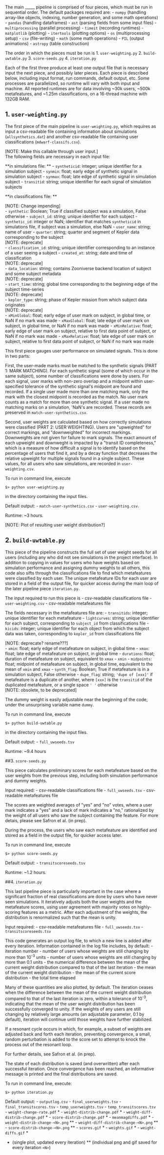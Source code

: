 The main _____ pipeline is comprised of four pieces, which must be run in sequential order.  The default packages required are:
	- `numpy` (handling array-like objects, indexing, number generation, and some math operations)
	- `pandas` (handling dataframes)
	- `ast` (parsing fields from some input files)
	- `multiprocessing` (parallel processing)
	- `timeit` (recording runtimes)
	- `matplotlib` (plotting)
	- `itertools` (plotting options)
	- `os` (multiprocessing setup)
	- `csv` (file-writing)
	- `math` (some math operations)
	- `PIL` (output animations)
	- `astropy` (table construction)

The order in which the pieces must be run is
	1. `user-weighting.py`
	2. `build-uwtable.py`
	3. `score-seeds.py`
	4. `iteration.py`

Each of the first three produce at least one output file that is necessary input the next piece, and possibly later pieces.  Each piece is described below, including input format, run commands, default output, etc.  Some processes are parallelized, so runtime will vary with both input and machine.  All reported runtimes are for data involving ~30k users, ~500k metafeatures, and ~1.25m classifications, on a 16-thread machine with 132GB RAM.

## 1.  `user-weighting.py`

The first piece of the main pipeline is `user-weighting.py`, which requires as input a csv-readable file containing information about simulations (`allsynthetics.dat`) and another csv-readable file containing user classifications (`mdwarf-classifs.csv`).  <div class="text-red mb-2">[NOTE:  Make this callable through user input.]</div>  The following fields are necessary in each input file:

**in simulations file: **
	- `syntheticid`:  integer; unique identifier for a simulation subject
	- `synmin`:  float; early edge of synthetic signal in simulation subject
	- `synmax`:  float; late edge of synthetic signal in simulation subject
	- `transitid`:  string; unique identifier for each signal of simulation subjects

**in classifications file: **  <div class="text-red mb-2">[NOTE:  Change impending]</div>
	- `synthetic`:  Boolean; True if classified subject was a simulation, False otherwise
	- `subject_id`:  string; unique identifier for each subject
	- `synthetic_id`:  integer or NaN; identifier that matches `syntheticid` in simulations file, if subject was a simulation, else NaN
	- `user_name`:  string; name of user
	- `quarter`:  string; quarter and segment of Kepler data corresponding to the subject  <div class="text-red mb-2">[NOTE:  deprecate]</div>
	- `classification_id`:  string; unique identifier corresponding to an instance of a user seeing a subject
	- `created_at`:  string; date and time of classification  <div class="text-red mb-2">[NOTE:  deprecate]</div>
	- `data_location`:  string; contains Zooniverse backend location of subject and some subject metadata  <div class="text-red mb-2">[NOTE:  deprecate]</div>
	- `start_time`:  string; global time corresponding to the beginning edge of the subject time-series  <div class="text-red mb-2">[NOTE:  deprecate]</div>
	- `kepler_type`:  string; phase of Kepler mission from which subject data originates  <div class="text-red mb-2">[NOTE:  deprecate]</div>
	- `xMinGlobal`:  float; early edge of user mark on subject, in global time, or NaN if no mark was made
	- `xMaxGlobal`:  float; late edge of user mark on subject, in global time, or NaN if no mark was made
	- `xMinRelative`:  float; early edge of user mark on subject, relative to first data point of subject, or NaN if no mark was made
	- `xMaxRelative`:  float; late edge of user mark on subject, relative to first data point of subject, or NaN if no mark was made

This first piece gauges user performance on simulated signals.  This is done in two parts:

First, the user-made marks must be matched to the synthetic signals (PART 1: MARK MATCHING).  For each synthetic signal (some of which occur in the same subject), some number of classifications were done by users.  For each signal, user marks with non-zero overlap and a midpoint within user-specified tolerance of the synthetic signal's midpoint are found and recorded.  If a single user made more than one matching mark, only the mark with the closest midpoint is recorded as the match.  No user mark counts as a match for more than one synthetic signal.  If a user made no matching marks on a simulation, 'NaN's are recorded.  These records are preserved in `match-user-synthetics.csv`.

Second, user weights are calculated based on how correctly simulations were classified (PART 2: USER WEIGHTING).  Users are "upweighted" for correct markings, and "downweighted" for incorrect markings.  Downweights are not given for failure to mark signals.  The exact amount of each upweight and downweght is impacted by a "transit ID completeness," which is a measure of how difficult a signal is to identify based on the percentage of users that find it, and by a decay function that decreases the relative upweight for multiple signals found in a single subject.  These values, for all users who saw simulations, are recorded in `user-weighting.csv`.

To run in command line, execute
```
$> python user-weighting.py
```
in the directory containing the input files.

Default output:
	- `match-user-synthetics.csv`
	- `user-weighting.csv`.

Runtime:  ~3 hours.

<div class="text-red mb-2">[NOTE:  Plot of resulting user weight distribution?]</div>

## 2.  `build-uwtable.py`

This piece of the pipeline constructs the full set of user weight seeds for all users (including any who did not see simulations in the project interface).  In addition to copying in values for users who have weights based on simulation performance and assigning dummy weights to all others, this code also sifts through the classifications file to find which metafeatures were classified by each user.  The unique metafeature IDs for each user are stored in a field of the output file, for quicker access during the main loop of the later pipeline piece `iteration.py`.

The input required to run this piece is
	- csv-readable classifications file
	- `user-weighting.csv`
	- csv-readable metafeatures file

The fields necessary in the metafeatures file are:
	- `transitids`:  integer; unique identifier for each metafeature
	- `lightcurves`:  string; unique identifier for each subject, corresponding to `subject_id` from classifications file
	- `kicids`:  integer; unique identifier for each object from which the subject data was taken, corresponding to `kepler_id` from classifications file  <div class="text-red mb-2">[NOTE:  deprecate?  rename???]</div>
	- `xmin`:  float; early edge of metafeature on subject, in global time
	- `xmax`:  float; late edge of metafeature on subject, in global time
	- `durations`:  float; duration of metafeature on subject, equivalent to `xmax` - `xmin`
	- `midpoints`:  float; midpoint of metafeature on subject, in global time, equivalent to the mean of `xmin` and `xmax`
	- `synth_flag`:  Boolean; True if metafeature is in a simulation subject, False otherwise
	- `dupe_flag`:  string; `'dupe of [xxx]'` if metafeature is a duplicate of another, where `[xxx]` is the `transitid` of the duplicated metafeature, or a single space `' '` otherwise  <div class="text-red mb-2">[NOTE:  obsolete, to be deprecated]</div>

The dummy weight is easily adjustable near the beginning of the code, under the unsurprising variable name `dummy`.

To run in command line, execute
```
$> python build-uwtable.py
```
in the directory containing the input files.

Default output:
	- `full_uwseeds.tsv`

Runtime:  ~9.4 hours

##3.  `score-seeds.py`

This piece calculates preliminary scores for each metafeature based on the user weights from the previous step, including both simulation performance and dummy weights.

Input required:
	- csv-readable classifications file
	- `full_uwseeds.tsv`
	- csv-readable metafeatures file

The scores are weighted averages of "yes" and "no" votes, where a user mark indicates a "yes" and a lack of mark indicates a "no," rationalized by the weight of all users who saw the subject containing the feature.  For more detais, please see Safron et al. (in prep).

During the process, the users who saw each metafeature are identified and stored as a field in the output file, for quicker access later.

To run in command line, execute
```
$> python score-seeds.py
```

Default output:
	- `transitscoreseeds.tsv`

Runtime:  ~1.2 hours.

##4.  `iteration.py`

This last pipeline piece is particularly important in the case where a significant fraction of real classifications are done by users who have never seen simulations.  It iteratively adjusts both the user weights and the metafeature scores, using user agreement with majority votes on highly-scoring features as a metric.  After each adjustment of the weights, the distribution is renormalized such that the mean is unity.

Input required:
	- csv-readable metafeatures file
	- `full_uwseeds.tsv`
	- `transitscoreseeds.tsv`

This code generates an output log file, to which a new line is added after every iteration.  Information contained in the log file includes, by default:
	- iteration number
	- number of users whose weights are still changing by more than 10<sup>-3</sup> units
	- number of users whose weights are still changing by more than 0.1 units
	- the numerical difference between the mean of the current weight distribution compared to that of the last iteration
	- the mean of the current weight distribution
	- the mean of the current score distribution
	- the total time elapsed

Many of these quantities are also plotted, by default.  The iteration ceases when the difference between the mean of the current weight distribution compared to that of the last iteration is zero, within a tolerance of 10<sup>-3</sup>, indicating that the mean of the user weight distribution has been successfully converged to unity.  If the weights of any users are still changing by relatively large amounts (an adjustable parameter, 0.1 by default), iteration will continue until those weights have further stabilized.

If a resonant cycle occurs in which, for example, a subset of weights are adjusted back and forth each iteration, preventing convergence, a small, random perturbation is added to the score set to attempt to knock the process out of the resonant loop.

For further details, see Safron et al. (in prep).

The state of each distribution is saved (and overwritten) after each successful iteration.  Once convergence has been reached, an informative message is printed and the final distributions are saved.

To run in command line, execute:
```
$> python iteration.py
```

Default output:
	- `outputlog.csv`
	- `final_userweights.tsv`
	- `final_transitscores.tsv`
	- `temp_userweights.tsv`
	- `temp_transitscores.tsv`
	- `weight-change-rate.pdf` *
	- `weight-distrib-change.pdf` *
	- `weight-diff-distrib-change.pdf` *
	- `score-distrib-change.pdf` *
	- `meanmagdiffs.pdf` *
	- `weight-distrib-change-<N>.png` **
	- `weight-diff-distrib-change-<N>.png` **
	- `score-distrib-change-<N>.png` **
	- `scores.gif` *
	- `weights.gif` *
	- `weight-diffs.gif` *

* (single plot, updated every iteration)
** (individual png and gif saved for every iteration `<N>`)
